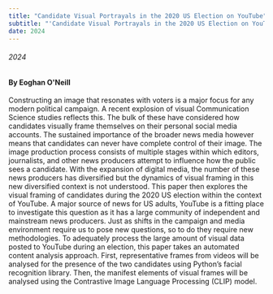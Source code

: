 ```yaml
---
title: "Candidate Visual Portrayals in the 2020 US Election on YouTube"
subtitle: "'Candidate Visual Portrayals in the 2020 US Election on YouTube: An Automated Visual Content Analysis'"
date: 2024
---
```


###### 2024
#### By Eoghan O'Neill

Constructing an image that resonates with voters is a major focus for any modern political campaign. A recent explosion of visual Communication Science studies reflects this. The bulk of these have considered how candidates visually frame themselves on their personal social media accounts. The sustained importance of the broader news media however means that candidates can never have complete control of their image. The image production process consists of multiple stages within which editors, journalists, and other news producers attempt to influence how the public sees a candidate. With the expansion of digital media, the number of these news producers has diversified but the dynamics of visual framing in this new diversified context is not understood. This paper then explores the visual framing of candidates during the 2020 US election within the context of YouTube. A major source of news for US adults, YouTube is a fitting place to investigate this question as it has a large community of independent and mainstream news producers. Just as shifts in the campaign and media environment require us to pose new questions, so to do they require new methodologies. To adequately process the large amount of visual data posted to YouTube during an election, this paper takes an automated content analysis approach. First, representative frames from videos will be analysed for the presence of the two candidates using Python’s facial recognition library. Then, the manifest elements of visual frames will be analysed using the Contrastive Image Language Processing (CLIP) model.
